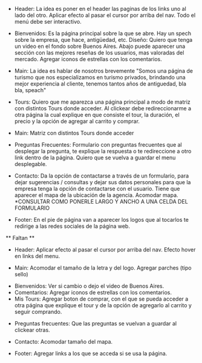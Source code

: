 * Header: La idea es poner en el header las paginas de los links uno al lado del otro. Aplicar efecto al pasar el cursor por arriba del nav.
Todo el menú debe ser interactivo.

- Bienvenidos: Es la página principal sobre la que se abre. Hay un spech sobre la empresa, que hace, antigüedad, etc. 
  Diseño: Quiero que tenga un video en el fondo sobre Buenos Aires.
  Abajo puede aparecer una sección con las mejores reseñas de los usuarios, mas valoradas del mercado. Agregar iconos de estrellas con los comentarios.

* Main: La idea es hablar de nosotros brevemente
"Somos una página de turismo que nos especializamos en turismo privados, brindando una mejor experiencia al cliente, tenemos tantos años de antiguedad, bla bla, speach"

- Tours: Quiero que me aparezca una página principal a modo de matriz con distintos Tours donde acceder. Al clickear debe redireccionarme a otra página la cual explique en que consiste el tour, la duración, el precio y la opción de agregar al carrito y comprar.
* Main: Matriz con distintos Tours donde acceder

- Preguntas Frecuentes: Formulario con preguntas frecuentes que al desplegar la pregunta, te explique la respuesta o te redireccione a otro link dentro de la página. Quiero que se vuelva a guardar el menu desplegable.

- Contacto: Da la opción de contactarse a través de un formulario, para dejar sugerencias / consultas y dejar sus datos personales para que la empresa tenga la opción de contactarse con el usuario. Tiene que aparecer el mapa de la ubicación de la agencia. Acomodar mapa. 
*CONSULTAR COMO PONERLE LARGO Y ANCHO A UNA CELDA DEL FORMULARIO

* Footer: En el pie de página van a aparecer los logos que al tocarlos te redirige a las redes sociales de la página web. 



** Faltan **

* Header: Aplicar efecto al pasar el cursor por arriba del nav. Efecto hover en links del menu.

* Main: Acomodar el tamaño de la letra y del logo. Agregar parches (tipo sello)

- Bienvenidos: Ver si cambio o dejo el video de Buenos Aires.
- Comentarios: Agregar iconos de estrellas con los comentarios.
- Mis Tours: Agregar boton de comprar, con el que se pueda acceder a otra página que explique el tour y de la opción de agregarlo al carrito y seguir comprando.

* Preguntas frecuentes: Que las preguntas se vuelvan a guardar al clickear otras.

- Contacto: Acomodar tamaño del mapa.

* Footer: Agregar links a los que se acceda si se usa la página.





